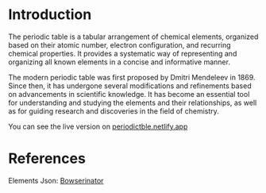# Introduction

The periodic table is a tabular arrangement of chemical elements, organized based on their atomic number, electron configuration, and recurring chemical properties. It provides a systematic way of representing and organizing all known elements in a concise and informative manner.

The modern periodic table was first proposed by Dmitri Mendeleev in 1869. Since then, it has undergone several modifications and refinements based on advancements in scientific knowledge. It has become an essential tool for understanding and studying the elements and their relationships, as well as for guiding research and discoveries in the field of chemistry.

You can see the live version on [periodictble.netlify.app](https://periodictble.netlify.app/)

# References

Elements Json: [Bowserinator](https://github.com/Bowserinator/Periodic-Table-JSON/blob/master/PeriodicTableJSON.json)